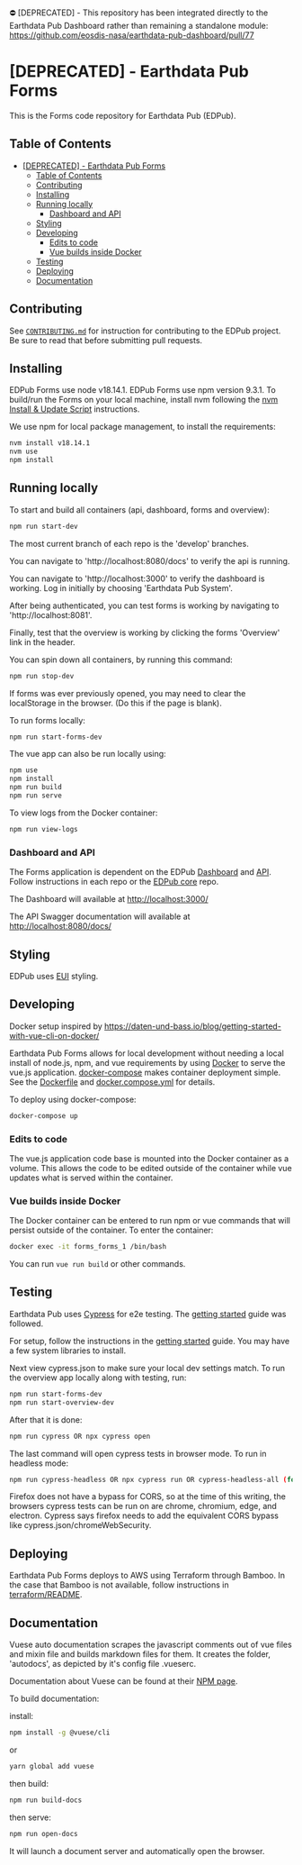 :no_entry: [DEPRECATED] - This repository has been integrated directly to the Earthdata Pub Dashboard
rather than remaining a standalone module: https://github.com/eosdis-nasa/earthdata-pub-dashboard/pull/77

# [DEPRECATED]  - Earthdata Pub Forms

This is the Forms code repository for Earthdata Pub (EDPub).

## Table of Contents

- [\[DEPRECATED\]  - Earthdata Pub Forms](#deprecated----earthdata-pub-forms)
  - [Table of Contents](#table-of-contents)
  - [Contributing](#contributing)
  - [Installing](#installing)
  - [Running locally](#running-locally)
    - [Dashboard and API](#dashboard-and-api)
  - [Styling](#styling)
  - [Developing](#developing)
    - [Edits to code](#edits-to-code)
    - [Vue builds inside Docker](#vue-builds-inside-docker)
  - [Testing](#testing)
  - [Deploying](#deploying)
  - [Documentation](#documentation)

## Contributing

See [`CONTRIBUTING.md`](./CONTRIBUTING.md) for instruction for contributing to
the EDPub project. Be sure to read that before submitting pull requests.

## Installing

EDPub Forms use node v18.14.1. EDPub Forms use npm version 9.3.1.  To build/run the Forms on your local
machine, install nvm following the [nvm Install & Update Script](https://github.com/nvm-sh/nvm#install--update-script)
instructions.

We use npm for local package management, to install the requirements:

```bash
nvm install v18.14.1
nvm use
npm install
```

## Running locally

To start and build all containers (api, dashboard, forms and overview):

```bash
npm run start-dev
```

The most current branch of each repo is the 'develop' branches.

You can navigate to 'http://localhost:8080/docs' to verify the api is running.

You can navigate to 'http://localhost:3000' to verify the dashboard is working.
Log in initially by choosing 'Earthdata Pub System'.

After being authenticated, you can test forms is working by navigating to 'http://localhost:8081'.

Finally, test that the overview is working by clicking the forms 'Overview' link in the header.

You can spin down all containers, by running this command:

```bash
npm run stop-dev
```

If forms was ever previously opened, you may need to clear the localStorage in the browser. (Do this if the page is blank).

To run forms locally:

```bash
npm run start-forms-dev
```

The vue app can also be run locally using:

```bash
npm use
npm install
npm run build
npm run serve
```

To view logs from the Docker container:

```bash
npm run view-logs
```

### Dashboard and API

The Forms application is dependent on the EDPub [Dashboard](https://github.com/eosdis-nasa/earthdata-pub-dashboard)
and [API](https://github.com/eosdis-nasa/earthdata-pub-api). Follow
instructions in each repo or the [EDPub core](https://github.com/eosdis-nasa/earthdata-pub)
repo.

The Dashboard will available at <http://localhost:3000/>

The API Swagger documentation will available at <http://localhost:8080/docs/>

## Styling

EDPub uses [EUI](https://cdn.earthdata.nasa.gov/eui/latest/docs/eui/index.html) styling.

## Developing

Docker setup inspired by <https://daten-und-bass.io/blog/getting-started-with-vue-cli-on-docker/>

Earthdata Pub Forms allows for local development without needing a local install
of node.js, npm, and vue requirements by using [Docker](https://docs.docker.com/)
to serve the vue.js application. [docker-compose](https://docs.docker.com/compose/)
makes container deployment simple. See the [Dockerfile](./Dockerfile) and
[docker.compose.yml](./docker-compose.yml) for details.

To deploy using docker-compose:

```bash
docker-compose up
```

### Edits to code

The vue.js application code base is mounted into the Docker container as a volume.
This allows the code to be edited outside of the container while vue updates what
is served within the container.

### Vue builds inside Docker

The Docker container can be entered to run npm or vue commands that will persist
outside of the container. To enter the container:

```bash
docker exec -it forms_forms_1 /bin/bash
```

You can run `vue run build` or other commands.

## Testing

Earthdata Pub uses [Cypress](https://docs.cypress.io/guides/getting-started/testing-your-app#Seeding-data) for e2e testing. The 
[getting started](https://docs.cypress.io/guides/getting-started/installing-cypress) guide 
was followed.

For setup, follow the instructions in the [getting started](https://docs.cypress.io/guides/getting-started/installing-cypress) guide.
You may have a few system libraries to install.  

Next view cypress.json to make sure your local dev settings match.  To run the overview app locally along with testing, run:

```bash
npm run start-forms-dev
npm run start-overview-dev
```

After that it is done:

```bash
npm run cypress OR npx cypress open 
```

The last command will open cypress tests in browser mode.  To run in headless mode:

```bash
npm run cypress-headless OR npx cypress run OR cypress-headless-all (for all browsers supported)
```

Firefox does not have a bypass for CORS, so at the time of this writing, the browsers cypress tests can be run on are chrome, chromium, edge, and electron.
Cypress says firefox needs to add the equivalent CORS bypass like cypress.json/chromeWebSecurity.

## Deploying

Earthdata Pub Forms deploys to AWS using Terraform through Bamboo. In the case
that Bamboo is not available, follow instructions in [terraform/README](./terraform/README.md).

## Documentation

Vuese auto documentation scrapes the javascript comments out of vue files and mixin
file and builds markdown files for them. It creates the folder, 'autodocs', as
depicted by it's config file .vueserc.

Documentation about Vuese can be found at their [NPM page](https://www.npmjs.com/package/vuese/v/1.4.0?activeTab=readme).

To build documentation:

install:

```bash
npm install -g @vuese/cli 
```

or

```bash
yarn global add vuese
```

then build:

```bash
npm run build-docs
```

then serve:

```bash
npm run open-docs
```

It will launch a document server and automatically open the browser.
